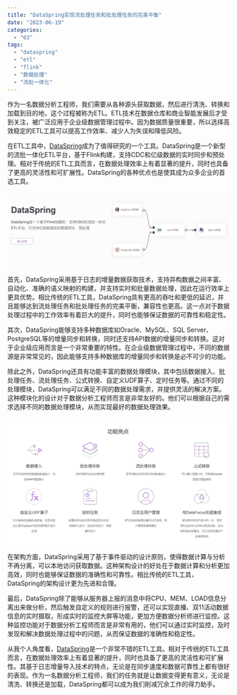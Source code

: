 ```yaml
---
title: "DataSpring实现流处理任务和批处理任务的完美平衡"
date: "2023-06-19"
categories: 
  - "03"
tags: 
  - "dataspring"
  - "etl"
  - "flink"
  - "数据处理"
  - "流批一体化"
---
```


作为一名数据分析工程师，我们需要从各种源头获取数据，然后进行清洗、转换和加载到目的地，这个过程被称为ETL。ETL技术在数据仓库和商业智能发展后才受到关注，被广泛应用于企业级数据管理过程中。因为数据质量很重要，所以选择高效稳定的ETL工具可以提高工作效率、减少人为失误和降低风险。

在ETL工具中，[DataSpring](https://www.datafocus.ai/platform/dataspring.html)成为了值得研究的一个工具。DataSpring是一个新型的流批一体化ETL平台，基于Flink构建，支持CDC和亿级数据的实时同步和预处理。相对于传统的ETL工具而言，在数据处理效率上有着显著的提升，同时也具备了更高的灵活性和可扩展性。DataSpring的各种优点也是使其成为众多企业的首选工具。

![](images/1685948911-%E5%B1%8F%E5%B9%95%E6%88%AA%E5%9B%BE-2023-06-05-104631.png)

首先，DataSpring采用基于日志的增量数据获取技术，支持异构数据之间丰富、自动化、准确的语义映射的构建，并支持实时和批量数据处理，因此在运行效率上更具优势。相比传统的ETL工具，DataSpring具有更高的吞吐和更低的延迟，并且能够达到流处理任务和批处理任务的完美平衡，兼容性也更高。这一点对于数据处理过程中的工作效率有着巨大的提升，同时也能够保证数据的可靠性和稳定性。

其次，DataSpring能够支持多种数据库如Oracle、MySQL、SQL Server、PostgreSQL等的增量同步和转换，同时还支持API数据的增量同步和转换。这对于企业级应用而言是一个非常重要的特性。在企业级数据管理过程中，不同的数据源是非常常见的，因此能够支持多种数据库的增量同步和转换是必不可少的功能。

除此之外，DataSpring还具有功能丰富的数据处理模块，其中包括数据接入、批处理任务、流处理任务、公式转换、自定义UDF算子、定时任务等。通过不同的处理模块，DataSpring可以满足不同的数据处理需求，并提供灵活的解决方案。这种模块化的设计对于数据分析工程师而言是非常友好的。他们可以根据自己的需求选择不同的数据处理模块，从而实现最好的数据处理效果。

![](images/1685948929-%E5%B1%8F%E5%B9%95%E6%88%AA%E5%9B%BE-2023-06-05-104725.png)

在架构方面，DataSpring采用了基于事件驱动的设计原则，使得数据计算与分析不再分离，可以本地访问获取数据。这种架构设计的好处在于数据计算和分析更加高效，同时也能够保证数据的准确性和可靠性。相比传统的ETL工具，DataSpring的架构设计更为先进和合理。

最后，DataSpring除了能够从服务器上报的消息中将CPU、MEM、LOAD信息分离出来做分析，然后触发自定义的规则进行报警，还可以实现直播、双11活动数据信息的实时摄取，形成实时的监控大屏等功能，更加方便数据分析师进行监控。这种监控功能对于数据分析工程师而言是非常有用的，他们可以通过实时监控，及时发现和解决数据处理过程中的问题，从而保证数据的准确性和稳定性。

从我个人角度看，[DataSpring](https://www.datafocus.ai/platform/dataspring.html)是一个非常不错的ETL工具。相对于传统的ETL工具而言，在数据处理效率上有着显著的提升，同时也具备了更高的灵活性和可扩展性。其基于日志增量导入技术的特点，无论是在同步速度和数据可靠性上都有很好的表现。作为一名数据分析工程师，我们的任务就是让数据变得更有意义，无论是清洗、转换还是加载，DataSpring都可以成为我们削减冗余工作的得力助手。
